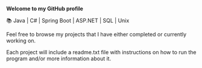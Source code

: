 **Welcome to my GitHub profile**

📚 Java | C# | Spring Boot | ASP.NET | SQL | Unix

Feel free to browse my projects that I have either completed or currently working on.

Each project will include a readme.txt file with instructions on how to run the program and/or more information about it.

<!---
PT-11/PT-11 is a ✨ special ✨ repository because its `README.md` (this file) appears on your GitHub profile.
You can click the Preview link to take a look at your changes.
--->
